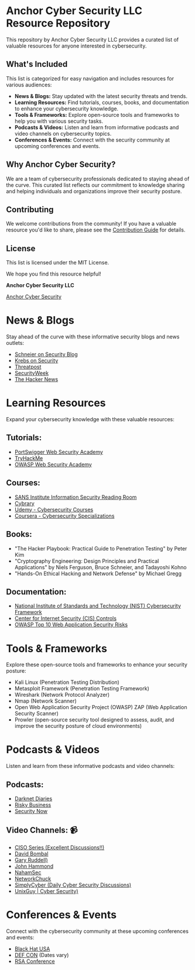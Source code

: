# Anchor Cyber Security LLC Resource Repository

This repository by Anchor Cyber Security LLC provides a curated list of valuable resources for anyone interested in cybersecurity.

## What's Included

This list is categorized for easy navigation and includes resources for various audiences:

- **News & Blogs:** Stay updated with the latest security threats and trends.
- **Learning Resources:** Find tutorials, courses, books, and documentation to enhance your cybersecurity knowledge.
- **Tools & Frameworks:** Explore open-source tools and frameworks to help you with various security tasks.
- **Podcasts & Videos:** Listen and learn from informative podcasts and video channels on cybersecurity topics.
- **Conferences & Events:** Connect with the security community at upcoming conferences and events.

## Why Anchor Cyber Security?

We are a team of cybersecurity professionals dedicated to staying ahead of the curve. This curated list reflects our commitment to knowledge sharing and helping individuals and organizations improve their security posture.

## Contributing

We welcome contributions from the community! If you have a valuable resource you'd like to share, please see the [Contribution Guide]([link_to_contribution_guide](https://github.com/AnchorCyberSecurity/ACS-Knowledge-Vault/blob/main/CONTRIBUTING.md)) for details.

## License

This list is licensed under the MIT License.

We hope you find this resource helpful!

**Anchor Cyber Security LLC**

[Anchor Cyber Security](https://www.anchorcybersecurity.com)


# News & Blogs

Stay ahead of the curve with these informative security blogs and news outlets:

- [Schneier on Security Blog](https://www.schneier.com/blog/calendar.html/)
- [Krebs on Security](https://krebsonsecurity.com/)
- [Threatpost](https://threatpost.com/)
- [SecurityWeek](https://www.securityweek.com/)
- [The Hacker News](https://thehackernews.com/)

# Learning Resources

Expand your cybersecurity knowledge with these valuable resources:

## Tutorials:

- [PortSwigger Web Security Academy](https://portswigger.net/web-security)
- [TryHackMe](https://tryhackme.com/login)
- [OWASP Web Security Academy](https://owasp-academy.teachable.com/)

## Courses:

- [SANS Institute Information Security Reading Room](https://www.sans.org/)
- [Cybrary](https://www.cybrary.it/)
- [Udemy - Cybersecurity Courses](https://www.udemy.com/topic/cyber-security/)
- [Coursera - Cybersecurity Specializations](https://www.coursera.org/courses?query=security%20certification)

## Books:

- "The Hacker Playbook: Practical Guide to Penetration Testing" by Peter Kim
- "Cryptography Engineering: Design Principles and Practical Applications" by Niels Ferguson, Bruce Schneier, and Tadayoshi Kohno
- "Hands-On Ethical Hacking and Network Defense" by Michael Gregg

## Documentation:

- [National Institute of Standards and Technology (NIST) Cybersecurity Framework](https://www.nist.gov/cyberframework)
- [Center for Internet Security (CIS) Controls](https://www.cisecurity.org/controls)
- [OWASP Top 10 Web Application Security Risks](https://owasp.org/www-project-top-ten/)

# Tools & Frameworks

Explore these open-source tools and frameworks to enhance your security posture:

- Kali Linux (Penetration Testing Distribution)
- Metasploit Framework (Penetration Testing Framework)
- Wireshark (Network Protocol Analyzer)
- Nmap (Network Scanner)
- Open Web Application Security Project (OWASP) ZAP (Web Application Security Scanner)
- Prowler (open-source security tool designed to assess, audit, and improve the security posture of cloud environments)

# Podcasts & Videos

Listen and learn from these informative podcasts and video channels:

## Podcasts:

- [Darknet Diaries](https://darknetdiaries.com/)
- [Risky Business](https://risky.biz/)
- [Security Now](https://twit.tv/shows/security-now)

## Video Channels: :video_camera:

- [CISO Series (Excellent Discussions!!)](https://www.youtube.com/@CISOSeries)
- [David Bombal](https://www.youtube.com/@davidbombal)
- [Gary Ruddell)](https://www.youtube.com/@garyruddellofficial)
- [John Hammond](https://www.youtube.com/@_JohnHammond)
- [NahamSec](https://www.youtube.com/@NahamSec)
- [NetworkChuck](https://www.youtube.com/@NetworkChuck)
- [SimplyCyber (Daily Cyber Security Discussions)](https://www.youtube.com/@SimplyCyber)
- [UnixGuy | Cyber Security)](https://www.youtube.com/@unixguy)

# Conferences & Events

Connect with the cybersecurity community at these upcoming conferences and events:

- [Black Hat USA](https://www.blackhat.com/us-23/)
- [DEF CON]([https://defcon.org/]) (Dates vary)
- [RSA Conference]([https://www.rsaconference.com/])
